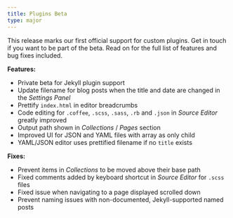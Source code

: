 ```yaml
---
title: Plugins Beta
type: major
---
```


This release marks our first official support for custom plugins. Get in touch if you want to be part of the beta. Read on for the full list of features and bug fixes included.

**Features:**

* Private beta for Jekyll plugin support
* Update filename for blog posts when the title and date are changed in the *Settings Panel*
* Prettify `index.html` in editor breadcrumbs
* Code editing for `.coffee`, `.scss`, `.sass`, `.rb` and `.json` in *Source Editor* greatly improved
* Output path shown in *Collections* / *Pages* section
* Improved UI for JSON and YAML files with array as only child
* YAML/JSON editor uses prettified filename if no `title` exists

**Fixes:**

* Prevent items in *Collections* to be moved above their base path
* Fixed comments added by keyboard shortcut in *Source Editor* for `.scss` files
* Fixed issue when navigating to a page displayed scrolled down
* Prevent naming issues with non-documented, Jekyll-supported named posts
